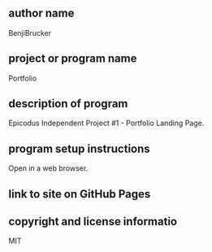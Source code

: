 ## author name ##
  BenjiBrucker

## project or program name ##
  Portfolio

## description of program ##
  Epicodus Independent Project #1 - Portfolio Landing Page.

## program setup instructions ##
  Open in a web browser.

## link to site on GitHub Pages ##


## copyright and license informatio ##
  MIT